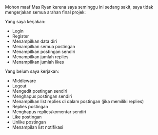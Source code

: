 Mohon maaf Mas Ryan karena saya seminggu ini sedang sakit, saya tidak mengerjakan semua arahan final projek:

Yang saya kerjakan:

- Login
- Register
- Menampilkan data diri
- Menampilkan semua postingan
- Menampilkan postingan sendiri
- Menampilkan jumlah replies
- Menampilkan jumlah likes

Yang belum saya kerjakan:

- Middleware
- Logout
- Mengedit postingan sendiri
- Menghapus postingan sendiri
- Menampilkan list replies di dalam postingan (jika memiliki replies)
- Replies postingan
- Menghapus replies/komentar sendiri
- Like postingan
- Unlike postingan
- Menampilan list notifikasi
